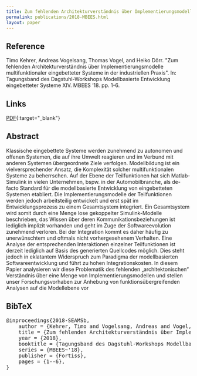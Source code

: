 ```yaml
---
title: Zum fehlenden Architekturverständnis über Implementierungsmodelle multifunktionaler eingebetteter Systeme in der industriellen Praxis
permalink: publications/2018-MBEES.html
layout: paper
---
```


## Reference
Timo Kehrer, Andreas Vogelsang, Thomas Vogel, and Heiko Dörr. "Zum fehlenden Architekturverständnis über Implementierungsmodelle multifunktionaler eingebetteter Systeme in der industriellen Praxis". In: Tagungsband des Dagstuhl-Workshops Modellbasierte Entwicklung eingebetteter Systeme XIV. MBEES ’18. pp. 1-6.

## Links
[PDF](http://download.fortiss.org/public/mbees/mbees2018_proceedings.pdf#page=10){:target="_blank"}


## Abstract
Klassische eingebettete Systeme werden zunehmend zu autonomen und offenen Systemen, die auf ihre Umwelt reagieren und im Verbund mit anderen Systemen übergeordnete Ziele verfolgen. Modellbildung ist ein vielversprechender Ansatz, die Komplexität solcher multifunktionalen Systeme zu beherrschen. Auf der Ebene der Teilfunktionen hat sich Matlab-Simulink in vielen Unternehmen, bspw. in der Automobilbranche, als de-facto Standard für die modellbasierte Entwicklung von eingebetteten Systemen etabliert. Die Implementierungsmodelle der Teilfunktionen werden jedoch arbeitsteilig entwickelt und erst spät im Entwicklungsprozess zu einem Gesamtsystem integriert. Ein Gesamtsystem wird somit durch eine Menge lose gekoppelter Simulink-Modelle beschrieben, das Wissen über deren Kommunikationsbeziehungen ist lediglich implizit vorhanden und geht im Zuge der Softwareevolution zunehmend verloren. Bei der Integration kommt es daher häufig zu unerwünschtem und oftmals nicht vorhergesehenem Verhalten. Eine Analyse der entsprechenden Interaktionen einzelner Teilfunktionen ist derzeit lediglich auf Basis des generierten Quellcodes möglich. Dies steht jedoch in eklatantem Widerspruch zum Paradigma der modellbasierten Softwareentwicklung und führt zu hohen Integrationskosten. In diesem Papier analysieren wir diese Problematik des fehlenden „architektonischen“ Verständnis über eine Menge von Implementierungsmodellen und stellen unser Forschungsvorhaben zur Anhebung von funktionsübergreifenden Analysen auf die Modellebene vor

## BibTeX

<div class="bibtex">
<pre>@inproceedings{2018-SEAMSb,
    author = {Kehrer, Timo and Vogelsang, Andreas and Vogel, Thomas and Doerr, Heiko},
    title = {Zum fehlenden Architekturverständnis über Implementierungsmodelle multifunktionaler eingebetteter Systeme in der industriellen Praxis},
    year = {2018},
    booktitle = {Tagungsband des Dagstuhl-Workshops Modellbasierte Entwicklung eingebetteter Systeme XIV},
    series = {MBEES~'18},
    publisher = {Fortiss},
    pages = {1--6},
}</pre>
</div>
